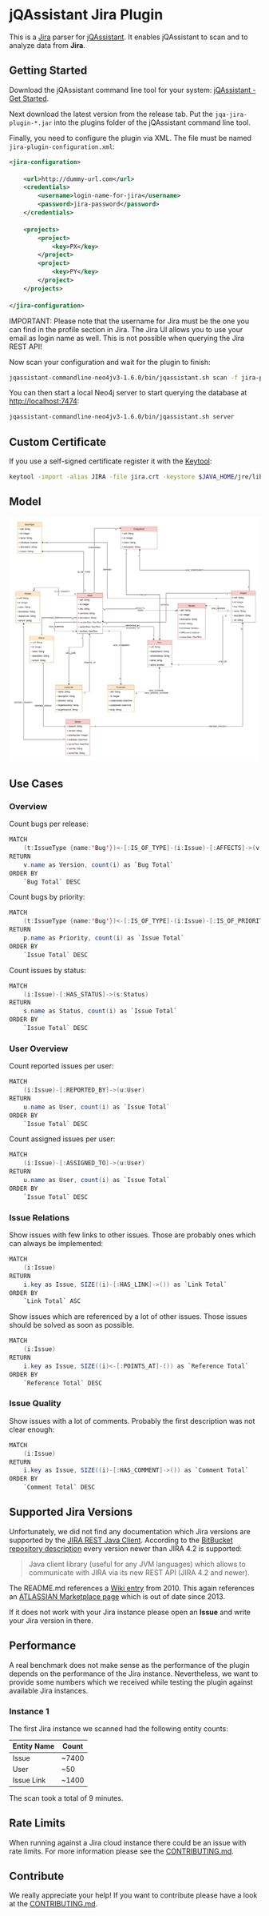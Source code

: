 # jQAssistant Jira Plugin

This is a [Jira](https://www.atlassian.com/software/jira) parser for [jQAssistant](https://jqassistant.org/). 
It enables jQAssistant to scan and to analyze data from **Jira**.

## Getting Started

Download the jQAssistant command line tool for your system: [jQAssistant - Get Started](https://jqassistant.org/get-started/).

Next download the latest version from the release tab. Put the `jqa-jira-plugin-*.jar` into the plugins folder of the jQAssistant command
 line tool.
 
Finally, you need to configure the plugin via XML. The file must be named `jira-plugin-configuration.xml`:
 
```xml
<jira-configuration>

    <url>http://dummy-url.com</url>
    <credentials>
        <username>login-name-for-jira</username>
        <password>jira-password</password>
    </credentials>

    <projects>
        <project>
            <key>PX</key>
        </project>        
        <project>
            <key>PY</key>
        </project>
    </projects>

</jira-configuration>
```

IMPORTANT:
Please note that the username for Jira must be the one you can find in the profile section in Jira. The Jira UI allows
you to use your email as login name as well. This is not possible when querying the Jira REST API!

Now scan your configuration and wait for the plugin to finish:

```bash
jqassistant-commandline-neo4jv3-1.6.0/bin/jqassistant.sh scan -f jira-plugin-configuration.xml
```

You can then start a local Neo4j server to start querying the database at [http://localhost:7474](http://localhost:7474):

```bash
jqassistant-commandline-neo4jv3-1.6.0/bin/jqassistant.sh server
```

## Custom Certificate

If you use a self-signed certificate register it with the [Keytool](http://tutorials.jenkov.com/java-cryptography/keytool.html):

```bash
keytool -import -alias JIRA -file jira.crt -keystore $JAVA_HOME/jre/lib/security/cacerts
```

## Model

![Neo4j model for the jQAssistant Jira plugin](./drawio/model.jpg)

## Use Cases

### Overview

Count bugs per release:

```java
MATCH 
    (t:IssueType {name:'Bug'})<-[:IS_OF_TYPE]-(i:Issue)-[:AFFECTS]->(v:Version) 
RETURN 
    v.name as Version, count(i) as `Bug Total`
ORDER BY
    `Bug Total` DESC
```

Count bugs by priority:

```java
MATCH 
    (t:IssueType {name:'Bug'})<-[:IS_OF_TYPE]-(i:Issue)-[:IS_OF_PRIORITY]->(p:Priority) 
RETURN 
    p.name as Priority, count(i) as `Issue Total`
ORDER BY
    `Issue Total` DESC
```

Count issues by status:

```java
MATCH 
    (i:Issue)-[:HAS_STATUS]->(s:Status) 
RETURN 
    s.name as Status, count(i) as `Issue Total`
ORDER BY
    `Issue Total` DESC
```

### User Overview

Count reported issues per user:


```java
MATCH 
    (i:Issue)-[:REPORTED_BY]->(u:User) 
RETURN 
    u.name as User, count(i) as `Issue Total`
ORDER BY
    `Issue Total` DESC
```

Count assigned issues per user:

```java
MATCH 
    (i:Issue)-[:ASSIGNED_TO]->(u:User) 
RETURN 
    u.name as User, count(i) as `Issue Total`
ORDER BY
    `Issue Total` DESC
```

### Issue Relations

Show issues with few links to other issues. Those are probably ones which can always be implemented:

```java
MATCH 
    (i:Issue)
RETURN 
    i.key as Issue, SIZE((i)-[:HAS_LINK]->()) as `Link Total`
ORDER BY
    `Link Total` ASC
```

Show issues which are referenced by a lot of other issues. Those issues should be solved as soon as possible.

```java
MATCH 
    (i:Issue)
RETURN 
    i.key as Issue, SIZE((i)<-[:POINTS_AT]-()) as `Reference Total`
ORDER BY
    `Reference Total` DESC
```

### Issue Quality

Show issues with a lot of comments. Probably the first description was not clear enough:

```java
MATCH 
    (i:Issue)
RETURN 
    i.key as Issue, SIZE((i)-[:HAS_COMMENT]->()) as `Comment Total`
ORDER BY
    `Comment Total` DESC
```

## Supported Jira Versions

Unfortunately, we did not find any documentation which Jira versions are supported by the [JIRA REST Java Client](https://mvnrepository.com/artifact/com.atlassian.jira/jira-rest-java-client-api/5.1.1-e0dd194).
According to the [BitBucket repository description](https://bitbucket.org/atlassian/jira-rest-java-client/src/master/) 
every version newer than JIRA 4.2  is supported:

> Java client library (useful for any JVM languages) which allows to communicate with JIRA via its new REST API (JIRA 4.2 and newer).

The README.md references a [Wiki entry](https://ecosystem.atlassian.net/wiki/spaces/JRJC/overview) from 2010. 
This again references an [ATLASSIAN Marketplace page](https://marketplace.atlassian.com/apps/39474/rest-java-client-for-jira/version-history) which is out of date since 2013.

If it does not work with your Jira instance please open an **Issue** and write your Jira version in there.

## Performance

A real benchmark does not make sense as the performance of the plugin depends on the performance of the Jira instance. Nevertheless, we 
want to provide some numbers which we received while testing the plugin against available Jira instances.

### Instance 1

The first Jira instance we scanned had the following entity counts:

| Entity Name | Count |
|-------------|-------|
| Issue       | ~7400 |
| User        | ~50   |
| Issue Link  | ~1400 |

The scan took a total of 9 minutes.

## Rate Limits

When running against a Jira cloud instance there could be an issue with rate limits. For more information please see the [CONTRIBUTING.md](CONTRIBUTING.md).

## Contribute

We really appreciate your help! If you want to contribute please have a look at the [CONTRIBUTING.md](CONTRIBUTING.md).
